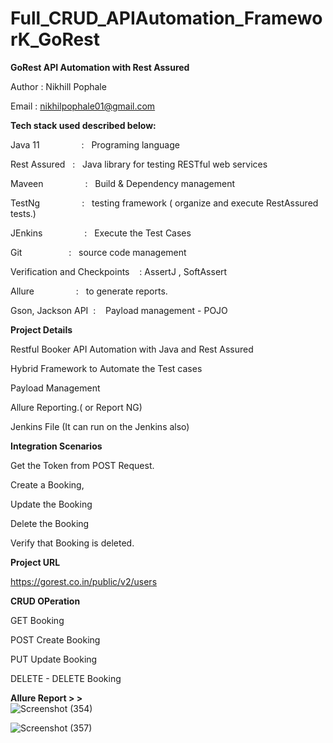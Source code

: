 # Full_CRUD_APIAutomation_FrameworK_GoRest

**GoRest API Automation with Rest Assured**

Author : Nikhill Pophale 

Email : nikhilpophale01@gmail.com<br />

**Tech stack used described below:**

Java 11  &nbsp;&nbsp;&nbsp;&nbsp;&nbsp;&nbsp;&nbsp;&nbsp;&nbsp;&nbsp;&nbsp;&nbsp;&nbsp;&nbsp;&nbsp;&nbsp;:    &nbsp;&nbsp;Programing language <br />

Rest Assured  &nbsp;&nbsp;:    &nbsp;&nbsp;Java library for testing RESTful web services<br />

Maveen &nbsp;&nbsp;&nbsp;&nbsp;&nbsp;&nbsp;&nbsp;&nbsp;&nbsp;&nbsp;&nbsp;&nbsp;&nbsp;&nbsp;&nbsp;&nbsp;:    &nbsp;&nbsp;Build & Dependency management<br />

TestNg  &nbsp;&nbsp;&nbsp;&nbsp;&nbsp;&nbsp;&nbsp;&nbsp;&nbsp;&nbsp;&nbsp;&nbsp;&nbsp;&nbsp;&nbsp;&nbsp;:    &nbsp;&nbsp;testing framework ( organize and execute RestAssured tests.)<br />

JEnkins  &nbsp;&nbsp;&nbsp;&nbsp;&nbsp;&nbsp;&nbsp;&nbsp;&nbsp;&nbsp;&nbsp;&nbsp;&nbsp;&nbsp;&nbsp;&nbsp;:    &nbsp;&nbsp;Execute the Test Cases<br />

Git      &nbsp;&nbsp;&nbsp;&nbsp;&nbsp;&nbsp;&nbsp;&nbsp;&nbsp;&nbsp;&nbsp;&nbsp;&nbsp;&nbsp;&nbsp;&nbsp;&nbsp;&nbsp;:    &nbsp;&nbsp;source code management<br />

Verification and Checkpoints &nbsp;&nbsp; : AssertJ , SoftAssert <br /> 

Allure   &nbsp;&nbsp;&nbsp;&nbsp;&nbsp;&nbsp;&nbsp;&nbsp;&nbsp;&nbsp;&nbsp;&nbsp;&nbsp;&nbsp;&nbsp;&nbsp;:    &nbsp;&nbsp;to generate reports.<br />

Gson, Jackson API&nbsp;&nbsp;:    &nbsp;&nbsp; Payload management - POJO <br />


**Project Details**

Restful Booker API Automation with Java and Rest Assured

Hybrid Framework to Automate the Test cases

Payload Management

Allure Reporting.( or Report NG)

Jenkins File (It can run on the Jenkins also)<br />

**Integration Scenarios**

Get the Token from POST Request.

Create a Booking,

Update the Booking

Delete the Booking

Verify that Booking is deleted.<br />

**Project URL**

https://gorest.co.in/public/v2/users<br />

**CRUD OPeration**

GET Booking

POST Create Booking

PUT Update Booking

DELETE - DELETE Booking<br />


**Allure Report > >**<br />
![Screenshot (354)](https://github.com/Nikhil-Pophale/Gorest_CRUD_APIAutomation_FrameworK/assets/141396302/8cf53aa9-8542-4b4a-b676-6b140987c300) 


![Screenshot (357)](https://github.com/Nikhil-Pophale/Gorest_CRUD_APIAutomation_FrameworK/assets/141396302/5fd0aae7-6c5a-4ccb-9d2d-85f3092c3603)


